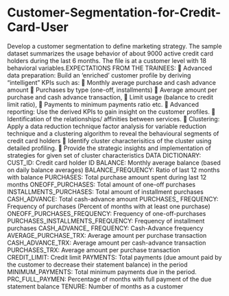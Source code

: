 # Customer-Segmentation-for-Credit-Card-User
Develop a customer segmentation to define marketing strategy. The sample dataset summarizes the usage behavior of about 9000 active credit card holders during the last 6 months. The file is at a customer level with 18 behavioral variables.EXPECTATIONS FROM THE TRAINEES:  Advanced data preparation: Build an ‘enriched’ customer profile by deriving “intelligent” KPIs such as:  Monthly average purchase and cash advance amount  Purchases by type (one-off, installments)  Average amount per purchase and cash advance transaction,  Limit usage (balance to credit limit ratio),  Payments to minimum payments ratio etc.  Advanced reporting: Use the derived KPIs to gain insight on the customer profiles.  Identification of the relationships/ affinities between services.  Clustering: Apply a data reduction technique factor analysis for variable reduction technique and a clustering algorithm to reveal the behavioural segments of credit card holders  Identify cluster characterisitics of the cluster using detailed profiling.  Provide the strategic insights and implementation of strategies for given set of cluster characteristics DATA DICTIONARY: CUST_ID: Credit card holder ID BALANCE: Monthly average balance (based on daily balance averages) BALANCE_FREQUENCY: Ratio of last 12 months with balance PURCHASES: Total purchase amount spent during last 12 months ONEOFF_PURCHASES: Total amount of one-off purchases INSTALLMENTS_PURCHASES: Total amount of installment purchases CASH_ADVANCE: Total cash-advance amount PURCHASES_ FREQUENCY: Frequency of purchases (Percent of months with at least one purchase) ONEOFF_PURCHASES_FREQUENCY: Frequency of one-off-purchases PURCHASES_INSTALLMENTS_FREQUENCY: Frequency of installment purchases CASH_ADVANCE_ FREQUENCY: Cash-Advance frequency AVERAGE_PURCHASE_TRX: Average amount per purchase transaction CASH_ADVANCE_TRX: Average amount per cash-advance transaction PURCHASES_TRX: Average amount per purchase transaction CREDIT_LIMIT: Credit limit PAYMENTS: Total payments (due amount paid by the customer to decrease their statement balance) in the period MINIMUM_PAYMENTS: Total minimum payments due in the period. PRC_FULL_PAYMEN: Percentage of months with full payment of the due statement balance TENURE: Number of months as a customer
